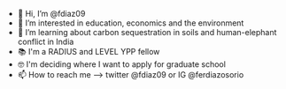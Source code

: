 - 👋 Hi, I’m @fdiaz09
- 👀 I’m interested in education, economics and the environment 
- 🌱 I’m learning about carbon sequestration in soils and human-elephant conflict in India
- 📚 I'm a RADIUS and LEVEL YPP fellow
- 🤓 I'm deciding where I want to apply for graduate school
- 📫 How to reach me --> twitter @fdiaz09 or IG @ferdiazosorio

<!---
fdiaz09/fdiaz09 is a ✨ special ✨ repository because its `README.md` (this file) appears on your GitHub profile.
You can click the Preview link to take a look at your changes.
--->
